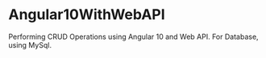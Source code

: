 # Angular10WithWebAPI
Performing CRUD Operations using Angular 10 and Web API. For Database, using MySql. 
